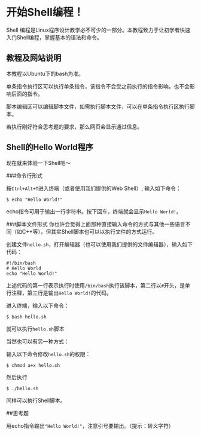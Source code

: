 # 开始Shell编程！

Shell 编程是Linux程序设计教学必不可少的一部分。本教程致力于让初学者快速入门Shell编程，掌握基本的语法和命令。

## 教程及网站说明

本教程以Ubuntu下的bash为准。

单条指令执行区可以执行单条指令，该指令不会受之前执行的指令影响，也不会影响后面的指令。

脚本编辑区可以编辑脚本文件，如需执行脚本文件，可以在单条指令执行区执行脚本。

若执行刚好符合思考题的要求，那么网页会显示通过信息。

## Shell的Hello World程序

现在就来体验一下Shell吧～

###命令行形式

按`Ctrl+Alt+T`进入终端（或者使用我们提供的Web Shell）, 输入如下命令：

    $ echo "Hello World!"

echo指令可用于输出一行字符串。按下回车，终端就会显示`Hello World!`。

###脚本文件形式
你也许会觉得上面那种直接输入命令的方式与其他一些语言不同（如C++等），但其实Shell脚本也可以以执行文件的方式运行。

创建文件`hello.sh`，打开编辑器（也可以使用我们提供的文件编辑器），输入如下代码：

    #!/bin/bash
    # Hello World
    echo "Hello World!"

上述代码的第一行表示执行时使用`/bin/bash`执行该脚本，第二行以`#`开头，是单行注释，第三行是输出`Hello World!`的代码。

进入终端，输入以下命令：

    $ bash hello.sh

就可以执行`hello.sh`脚本

当然也可以有另一种方式：

输入以下命令修改`hello.sh`的权限：

    $ chmod a+x hello.sh

然后执行

    $ ./hello.sh

同样可以执行Shell脚本。

##思考题

用echo指令输出`"Hello World!"`，注意引号要输出。（提示：转义字符）
